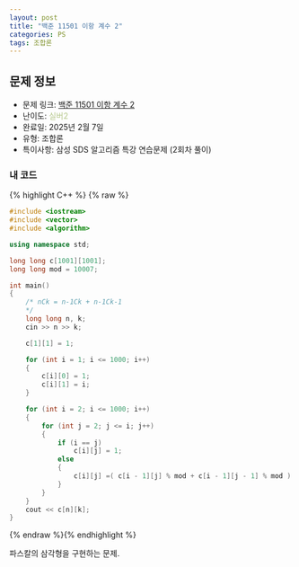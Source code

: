 ```yaml
---
layout: post
title: "백준 11501 이항 계수 2"
categories: PS
tags: 조합론
---
```


## 문제 정보
- 문제 링크: [백준 11501 이항 계수 2](https://www.acmicpc.net/problem/11501)
- 난이도: <span style="color:#B5C78A">실버2</span>
- 완료일: 2025년 2월 7일
- 유형: 조합론
- 특이사항: 삼성 SDS 알고리즘 특강 연습문제 (2회차 풀이)

### 내 코드

{% highlight C++ %} {% raw %}
```C++
#include <iostream>
#include <vector>
#include <algorithm>

using namespace std;

long long c[1001][1001];
long long mod = 10007;

int main()
{
	/* nCk = n-1Ck + n-1Ck-1 	
	*/
	long long n, k;
	cin >> n >> k;

	c[1][1] = 1;

	for (int i = 1; i <= 1000; i++)
	{
		c[i][0] = 1;
		c[i][1] = i;
	}

	for (int i = 2; i <= 1000; i++)
	{
		for (int j = 2; j <= i; j++)
		{
			if (i == j) 
				c[i][j] = 1;
			else
			{
				c[i][j] =( c[i - 1][j] % mod + c[i - 1][j - 1] % mod ) % mod;
			}
		}
	}
	cout << c[n][k];
}
```
{% endraw %}{% endhighlight %}

파스칼의 삼각형을 구현하는 문제. 
